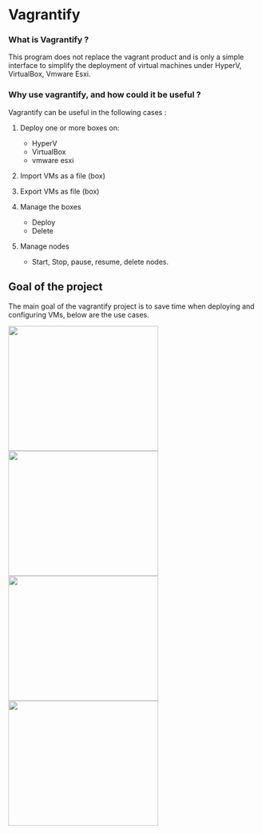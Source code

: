# Vagrantify

### What is Vagrantify ?
This program does not replace the vagrant product and is only a simple interface to simplify the deployment of virtual machines under HyperV, VirtualBox, Vmware Esxi.


### Why use vagrantify, and how could it be useful ?

Vagrantify can be useful in the following cases :

1.  Deploy one or more boxes on:
	-   HyperV
	-   VirtualBox
	-   vmware esxi
  
3.  Import VMs as a file (box)
    
4.  Export VMs as file (box)
    
5.  Manage the boxes
	-   Deploy
	-   Delete

7.  Manage nodes
	-   Start, Stop, pause, resume, delete nodes.
  
  ## Goal of the project
The main goal of the vagrantify project is to save time when deploying and configuring VMs, below are the use cases.

<img src="https://user-images.githubusercontent.com/83987931/189533707-b21a12ac-a85d-4205-aebf-e91d245ff13f.png" width="300" height="250">
<img src="https://user-images.githubusercontent.com/83987931/189533701-1085f78d-24e2-45b7-b347-7009796263cc.png" width="300" height="250">
<img src="https://user-images.githubusercontent.com/83987931/189533705-5aaeba16-7a4d-450d-90c2-6ac2e7869a72.png" width="300" height="250">
<img src="https://user-images.githubusercontent.com/83987931/189533707-b21a12ac-a85d-4205-aebf-e91d245ff13f.png" width="300" height="250">




